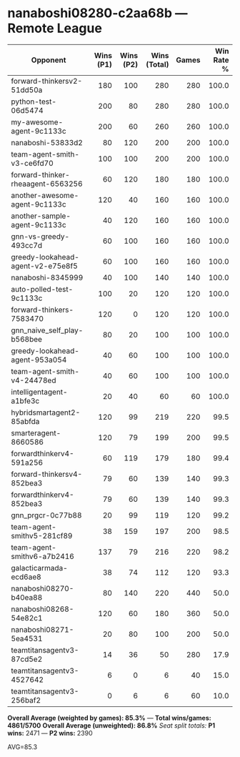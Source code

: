 # nanaboshi08280-c2aa68b — Remote League

| Opponent | Wins (P1) | Wins (P2) | Wins (Total) | Games | Win Rate % |
|---|---:|---:|---:|---:|---:|
| forward-thinkersv2-51dd50a | 180 | 100 | 280 | 280 | 100.0 |
| python-test-06d5474 | 200 | 80 | 280 | 280 | 100.0 |
| my-awesome-agent-9c1133c | 200 | 60 | 260 | 260 | 100.0 |
| nanaboshi-53833d2 | 80 | 120 | 200 | 200 | 100.0 |
| team-agent-smith-v3-ce6fd70 | 100 | 100 | 200 | 200 | 100.0 |
| forward-thinker-rheaagent-6563256 | 60 | 120 | 180 | 180 | 100.0 |
| another-awesome-agent-9c1133c | 120 | 40 | 160 | 160 | 100.0 |
| another-sample-agent-9c1133c | 40 | 120 | 160 | 160 | 100.0 |
| gnn-vs-greedy-493cc7d | 60 | 100 | 160 | 160 | 100.0 |
| greedy-lookahead-agent-v2-e75e8f5 | 60 | 100 | 160 | 160 | 100.0 |
| nanaboshi-8345999 | 40 | 100 | 140 | 140 | 100.0 |
| auto-polled-test-9c1133c | 100 | 20 | 120 | 120 | 100.0 |
| forward-thinkers-7583470 | 120 | 0 | 120 | 120 | 100.0 |
| gnn_naive_self_play-b568bee | 80 | 20 | 100 | 100 | 100.0 |
| greedy-lookahead-agent-953a054 | 40 | 60 | 100 | 100 | 100.0 |
| team-agent-smith-v4-24478ed | 40 | 60 | 100 | 100 | 100.0 |
| intelligentagent-a1bfe3c | 20 | 40 | 60 | 60 | 100.0 |
| hybridsmartagent2-85abfda | 120 | 99 | 219 | 220 | 99.5 |
| smarteragent-8660586 | 120 | 79 | 199 | 200 | 99.5 |
| forwardthinkerv4-591a256 | 60 | 119 | 179 | 180 | 99.4 |
| forward-thinkersv4-852bea3 | 79 | 60 | 139 | 140 | 99.3 |
| forwardthinkerv4-852bea3 | 79 | 60 | 139 | 140 | 99.3 |
| gnn_prgcr-0c77b88 | 20 | 99 | 119 | 120 | 99.2 |
| team-agent-smithv5-281cf89 | 38 | 159 | 197 | 200 | 98.5 |
| team-agent-smithv6-a7b2416 | 137 | 79 | 216 | 220 | 98.2 |
| galacticarmada-ecd6ae8 | 38 | 74 | 112 | 120 | 93.3 |
| nanaboshi08270-b40ea88 | 80 | 140 | 220 | 440 | 50.0 |
| nanaboshi08268-54e82c1 | 120 | 60 | 180 | 360 | 50.0 |
| nanaboshi08271-5ea4531 | 20 | 80 | 100 | 200 | 50.0 |
| teamtitansagentv3-87cd5e2 | 14 | 36 | 50 | 280 | 17.9 |
| teamtitansagentv3-4527642 | 6 | 0 | 6 | 40 | 15.0 |
| teamtitansagentv3-256baf2 | 0 | 6 | 6 | 60 | 10.0 |

**Overall Average (weighted by games): 85.3%**  —  **Total wins/games: 4861/5700**
**Overall Average (unweighted): 86.8%**
_Seat split totals:_ **P1 wins:** 2471 — **P2 wins:** 2390

AVG=85.3

